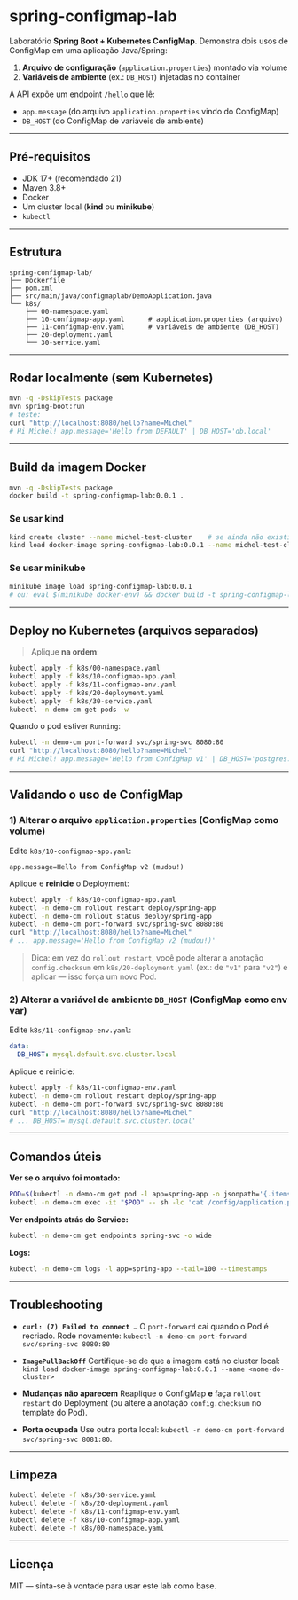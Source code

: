 # spring-configmap-lab

Laboratório **Spring Boot + Kubernetes ConfigMap**.
Demonstra dois usos de ConfigMap em uma aplicação Java/Spring:

1. **Arquivo de configuração** (`application.properties`) montado via volume
2. **Variáveis de ambiente** (ex.: `DB_HOST`) injetadas no container

A API expõe um endpoint `/hello` que lê:
- `app.message` (do arquivo `application.properties` vindo do ConfigMap)
- `DB_HOST` (do ConfigMap de variáveis de ambiente)

---

## Pré-requisitos

- JDK 17+ (recomendado 21)
- Maven 3.8+
- Docker
- Um cluster local (**kind** ou **minikube**)
- `kubectl`

---

## Estrutura

```
spring-configmap-lab/
├── Dockerfile
├── pom.xml
├── src/main/java/configmaplab/DemoApplication.java
└── k8s/
    ├── 00-namespace.yaml
    ├── 10-configmap-app.yaml      # application.properties (arquivo)
    ├── 11-configmap-env.yaml      # variáveis de ambiente (DB_HOST)
    ├── 20-deployment.yaml
    └── 30-service.yaml
```

---

## Rodar localmente (sem Kubernetes)

```bash
mvn -q -DskipTests package
mvn spring-boot:run
# teste:
curl "http://localhost:8080/hello?name=Michel"
# Hi Michel! app.message='Hello from DEFAULT' | DB_HOST='db.local'
```

---

## Build da imagem Docker

```bash
mvn -q -DskipTests package
docker build -t spring-configmap-lab:0.0.1 .
```

### Se usar kind
```bash
kind create cluster --name michel-test-cluster    # se ainda não existir
kind load docker-image spring-configmap-lab:0.0.1 --name michel-test-cluster
```

### Se usar minikube
```bash
minikube image load spring-configmap-lab:0.0.1
# ou: eval $(minikube docker-env) && docker build -t spring-configmap-lab:0.0.1 .
```

---

## Deploy no Kubernetes (arquivos separados)

> Aplique **na ordem**:

```bash
kubectl apply -f k8s/00-namespace.yaml
kubectl apply -f k8s/10-configmap-app.yaml
kubectl apply -f k8s/11-configmap-env.yaml
kubectl apply -f k8s/20-deployment.yaml
kubectl apply -f k8s/30-service.yaml
kubectl -n demo-cm get pods -w
```

Quando o pod estiver `Running`:

```bash
kubectl -n demo-cm port-forward svc/spring-svc 8080:80
curl "http://localhost:8080/hello?name=Michel"
# Hi Michel! app.message='Hello from ConfigMap v1' | DB_HOST='postgres.default.svc.cluster.local'
```

---

## Validando o uso de ConfigMap

### 1) Alterar o arquivo `application.properties` (ConfigMap como volume)

Edite `k8s/10-configmap-app.yaml`:
```properties
app.message=Hello from ConfigMap v2 (mudou!)
```

Aplique e **reinicie** o Deployment:

```bash
kubectl apply -f k8s/10-configmap-app.yaml
kubectl -n demo-cm rollout restart deploy/spring-app
kubectl -n demo-cm rollout status deploy/spring-app
kubectl -n demo-cm port-forward svc/spring-svc 8080:80
curl "http://localhost:8080/hello?name=Michel"
# ... app.message='Hello from ConfigMap v2 (mudou!)'
```

> Dica: em vez do `rollout restart`, você pode alterar a anotação `config.checksum` em `k8s/20-deployment.yaml` (ex.: de `"v1"` para `"v2"`) e aplicar — isso força um novo Pod.

### 2) Alterar a variável de ambiente `DB_HOST` (ConfigMap como env var)

Edite `k8s/11-configmap-env.yaml`:
```yaml
data:
  DB_HOST: mysql.default.svc.cluster.local
```

Aplique e reinicie:

```bash
kubectl apply -f k8s/11-configmap-env.yaml
kubectl -n demo-cm rollout restart deploy/spring-app
kubectl -n demo-cm port-forward svc/spring-svc 8080:80
curl "http://localhost:8080/hello?name=Michel"
# ... DB_HOST='mysql.default.svc.cluster.local'
```

---

## Comandos úteis

**Ver se o arquivo foi montado:**
```bash
POD=$(kubectl -n demo-cm get pod -l app=spring-app -o jsonpath='{.items[0].metadata.name}')
kubectl -n demo-cm exec -it "$POD" -- sh -lc 'cat /config/application.properties'
```

**Ver endpoints atrás do Service:**
```bash
kubectl -n demo-cm get endpoints spring-svc -o wide
```

**Logs:**
```bash
kubectl -n demo-cm logs -l app=spring-app --tail=100 --timestamps
```

---

## Troubleshooting

- **`curl: (7) Failed to connect …`**
  O `port-forward` cai quando o Pod é recriado. Rode novamente:
  `kubectl -n demo-cm port-forward svc/spring-svc 8080:80`

- **`ImagePullBackOff`**
  Certifique-se de que a imagem está no cluster local:
  `kind load docker-image spring-configmap-lab:0.0.1 --name <nome-do-cluster>`

- **Mudanças não aparecem**
  Reaplique o ConfigMap **e** faça `rollout restart` do Deployment
  (ou altere a anotação `config.checksum` no template do Pod).

- **Porta ocupada**
  Use outra porta local: `kubectl -n demo-cm port-forward svc/spring-svc 8081:80`.

---

## Limpeza

```bash
kubectl delete -f k8s/30-service.yaml
kubectl delete -f k8s/20-deployment.yaml
kubectl delete -f k8s/11-configmap-env.yaml
kubectl delete -f k8s/10-configmap-app.yaml
kubectl delete -f k8s/00-namespace.yaml
```

---

## Licença

MIT — sinta-se à vontade para usar este lab como base.
